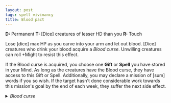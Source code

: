 ```yaml
---
layout: post
tags: spell vivimancy
title: Blood pact
---
```

<b>D:</b> Permanent <b>T:</b> [Dice] creatures of lesser HD than you <b>R:</b> Touch

Lose [dice] max HP as you carve into your arm and let out blood. [Dice] creatures who drink your blood acquire a <i>Blood curse</i>. Unwilling creatures can roll +Might to resist this effect.

If the Blood curse is acquired, you choose one <b>Gift</b> or <b>Spell</b> you have stored in your Mind. As long as the creatures have the Blood curse, they have access to this Gift or Spell. Additionally, you may declare a mission of [sum] words if you so wish. If the target hasn't done considerable work towards this mission's goal by the end of each week, they suffer the next side effect. 

<details markdown="1">
<summary><i>Blood curse</i></summary>
D:</b> permanent (1 week)

<b>Side effects:</b>
1.  A moment of scorching pain from within.
2.  A minute of agony. Lose 1 max HP.
3.  10 minutes of agony. Lose 1d6 max HP.
</details>
